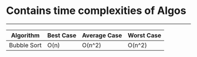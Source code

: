 # Contains time complexities of Algos

---

| Algorithm | Best Case | Average Case | Worst Case | 
|-----------|-----------|--------------|------------|
| Bubble Sort | O(n) | O(n^2) | O(n^2)|